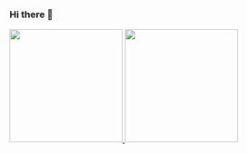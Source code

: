 ### Hi there 👋
<div align="left">
  <a href="https://github.com/avilacamilla">
  <img height="200em" src="https://github-readme-stats.vercel.app/api?username=colinjeremiahbernard&show_icons=true&theme=ocean_dark&include_all_commits=true&count_private=true"/>
  <img height="200em" src="https://github-readme-stats.vercel.app/api/top-langs/?username=colinjeremiahbernard&layout=compact&langs_count=7&theme=ocean_dark"/>
</div>
<!--
**colinjeremiahbernard/colinjeremiahbernard** is a ✨ _special_ ✨ repository because its `README.md` (this file) appears on your GitHub profile.

Here are some ideas to get you started:

- 🔭 I’m currently working on ...
- 🌱 I’m currently learning ...
- 👯 I’m looking to collaborate on ...
- 🤔 I’m looking for help with ...
- 💬 Ask me about ...
- 📫 How to reach me: ...
- 😄 Pronouns: ...
- ⚡ Fun fact: ...
-->
